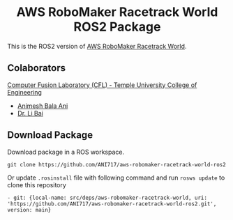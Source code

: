 <p align="center">
  <h1 align="center">AWS RoboMaker Racetrack World ROS2 Package</h1>
</p>

This is the ROS2 version of [AWS RoboMaker Racetrack World](https://github.com/aws-robotics/aws-robomaker-racetrack-world).

## Colaborators
[Computer Fusion Laboratory (CFL) - Temple University College of Engineering](https://sites.temple.edu/cflab/people/)
* [Animesh Bala Ani](https://animeshani.com/)
* [Dr. Li Bai](https://engineering.temple.edu/about/faculty-staff/li-bai-lbai)

## Download Package
Download package in a ROS workspace.
```
git clone https://github.com/ANI717/aws-robomaker-racetrack-world-ros2
```
Or update `.rosinstall` file with following command and run `rosws update` to clone this repository
```
- git: {local-name: src/deps/aws-robomaker-racetrack-world, uri: 'https://github.com/ANI717/aws-robomaker-racetrack-world-ros2.git', version: main}
```
